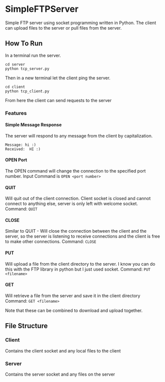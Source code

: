 # SimpleFTPServer
Simple FTP server using socket programming written in Python.
The client can upload files to the server or pull files from the server.

## How To Run
In a terminal run the server.
```shell
cd server
python tcp_server.py
```
Then in a new terminal let the client ping the server.
```shell
cd client
python tcp_client.py
```
From here the client can send requests to the server

### Features

#### Simple Message Response
The server will respond to any message from the client by capitalization.
```
Message: hi :)
Received:  HI :)
```
#### OPEN Port
The OPEN command will change the connection to the specified port number.
Input Command is `OPEN <port number>`

#### QUIT
Will quit out of the client connection. Client socket is closed and cannot connect to anything else, server is only left with welcome socket.
Command: `QUIT`


#### CLOSE
Similar to QUIT - Will close the connection between the client and the server, so the server is listening to receive connections and the client is free to make other connections.
Command: `CLOSE`

#### PUT
Will upload a file from the client directory to the server.
I know you can do this with the FTP library in python but I just used socket.
Command: `PUT <filename>`

#### GET
Will retrieve a file from the server and save it in the client directory
Command: `GET <filename>`

Note that these can be combined to download and upload together.

## File Structure
### Client
Contains the client socket and any local files to the client
### Server
Contains the server socket and any files on the server
